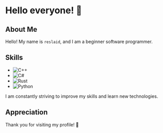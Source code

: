 # Hello everyone! 👋

## About Me

Hello! My name is `reslaid`, and I am a beginner software programmer.

## Skills

- ![C++](https://img.shields.io/badge/C++-blue.svg)
- ![C#](https://img.shields.io/badge/C%23-.NET-green.svg)
- ![Rust](https://img.shields.io/badge/rust-red.svg)
- ![Python](https://img.shields.io/badge/Python-yellow.svg)

I am constantly striving to improve my skills and learn new technologies.

## Appreciation

Thank you for visiting my profile! 🚀
